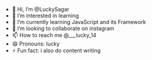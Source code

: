 - 👋 Hi, I’m @LuckySagar
- 👀 I’m interested in learning
- 🌱 I’m currently learning JavaScript and its Framework
- 💞️ I’m looking to collaborate on instagram 
- 📫 How to reach me @___lucky_14
- 😄 Pronouns: lucky
- ⚡ Fun fact: i also do content writing 

<!---
LuckySagar/LuckySagar is a ✨ special ✨ repository because its `README.md` (this file) appears on your GitHub profile.
You can click the Preview link to take a look at your changes.
--->
